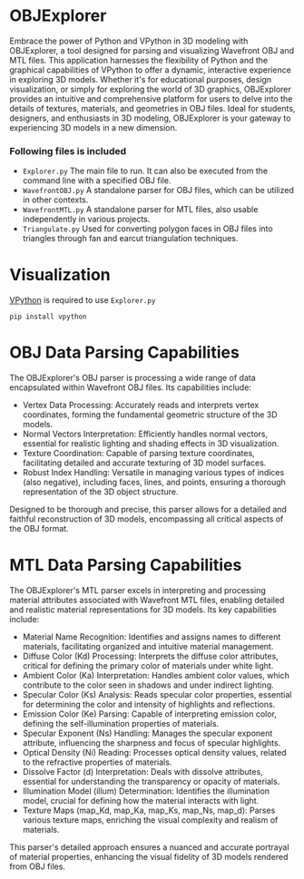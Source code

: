 # OBJExplorer
Embrace the power of Python and VPython in 3D modeling with OBJExplorer, a tool designed for parsing and visualizing Wavefront OBJ and MTL files. This application harnesses the flexibility of Python and the graphical capabilities of VPython to offer a dynamic, interactive experience in exploring 3D models. Whether it's for educational purposes, design visualization, or simply for exploring the world of 3D graphics, OBJExplorer provides an intuitive and comprehensive platform for users to delve into the details of textures, materials, and geometries in OBJ files. Ideal for students, designers, and enthusiasts in 3D modeling, OBJExplorer is your gateway to experiencing 3D models in a new dimension.

### Following files is included
- `Explorer.py` The main file to run. It can also be executed from the command line with a specified OBJ file.
- `WavefrontOBJ.py` A standalone parser for OBJ files, which can be utilized in other contexts.
- `WavefrontMTL.py` A standalone parser for MTL files, also usable independently in various projects.
- `Triangulate.py` Used for converting polygon faces in OBJ files into triangles through fan and earcut triangulation techniques.

# Visualization
[VPython](https://pypi.org/project/vpython/) is required to use `Explorer.py`
```
pip install vpython
```
# OBJ Data Parsing Capabilities

The OBJExplorer's OBJ parser is processing a wide range of data encapsulated within Wavefront OBJ files. Its capabilities include:

- Vertex Data Processing: Accurately reads and interprets vertex coordinates, forming the fundamental geometric structure of the 3D models.
- Normal Vectors Interpretation: Efficiently handles normal vectors, essential for realistic lighting and shading effects in 3D visualization.
- Texture Coordination: Capable of parsing texture coordinates, facilitating detailed and accurate texturing of 3D model surfaces.
- Robust Index Handling: Versatile in managing various types of indices (also negative), including faces, lines, and points, ensuring a thorough representation of the 3D object structure.
  
Designed to be thorough and precise, this parser allows for a detailed and faithful reconstruction of 3D models, encompassing all critical aspects of the OBJ format.

# MTL Data Parsing Capabilities

The OBJExplorer's MTL parser excels in interpreting and processing material attributes associated with Wavefront MTL files, enabling detailed and realistic material representations for 3D models. Its key capabilities include:

- Material Name Recognition: Identifies and assigns names to different materials, facilitating organized and intuitive material management.
- Diffuse Color (Kd) Processing: Interprets the diffuse color attributes, critical for defining the primary color of materials under white light.
- Ambient Color (Ka) Interpretation: Handles ambient color values, which contribute to the color seen in shadows and under indirect lighting.
- Specular Color (Ks) Analysis: Reads specular color properties, essential for determining the color and intensity of highlights and reflections.
- Emission Color (Ke) Parsing: Capable of interpreting emission color, defining the self-illumination properties of materials.
- Specular Exponent (Ns) Handling: Manages the specular exponent attribute, influencing the sharpness and focus of specular highlights.
- Optical Density (Ni) Reading: Processes optical density values, related to the refractive properties of materials.
- Dissolve Factor (d) Interpretation: Deals with dissolve attributes, essential for understanding the transparency or opacity of materials.
- Illumination Model (illum) Determination: Identifies the illumination model, crucial for defining how the material interacts with light.
- Texture Maps (map_Kd, map_Ka, map_Ks, map_Ns, map_d): Parses various texture maps, enriching the visual complexity and realism of materials.

This parser's detailed approach ensures a nuanced and accurate portrayal of material properties, enhancing the visual fidelity of 3D models rendered from OBJ files.
